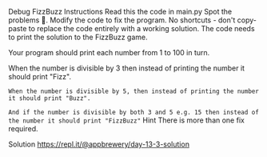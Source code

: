 Debug FizzBuzz
Instructions
Read this the code in main.py
Spot the problems 🐞.
Modify the code to fix the program.
No shortcuts - don't copy-paste to replace the code entirely with a working solution.
The code needs to print the solution to the FizzBuzz game.

Your program should print each number from 1 to 100 in turn.

When the number is divisible by 3 then instead of printing the number it should print "Fizz".

`When the number is divisible by 5, then instead of printing the number it should print "Buzz".`

`And if the number is divisible by both 3 and 5 e.g. 15 then instead of the number it should print "FizzBuzz"`
Hint
There is more than one fix required.

Solution
https://repl.it/@appbrewery/day-13-3-solution
